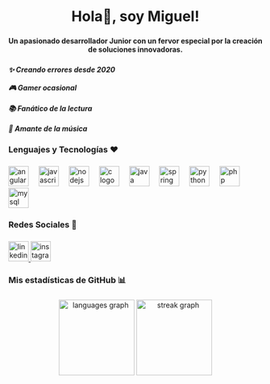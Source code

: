 <h1 align="center">Hola👋, soy Miguel!</h1>

###

<h4 align="center">Un apasionado desarrollador Junior con un fervor especial por la creación de soluciones innovadoras.</h4>

###

<h5 align="left">✨ Creando errores desde 2020<br><br>🎮 Gamer ocasional<br><br>📚 Fanático de la lectura<br><br>🎸 Amante de la música</h5>

###

<h3 align="left">Lenguajes y Tecnologías ❤️</h3>

###

<div align="left">
  <img src="https://cdn.jsdelivr.net/gh/devicons/devicon/icons/angularjs/angularjs-original.svg" height="40" alt="angularjs logo"  />
  <img width="12" />
  <img src="https://cdn.jsdelivr.net/gh/devicons/devicon/icons/javascript/javascript-original.svg" height="40" alt="javascript logo"  />
  <img width="12" />
  <img src="https://cdn.jsdelivr.net/gh/devicons/devicon/icons/nodejs/nodejs-original.svg" height="40" alt="nodejs logo"  />
  <img width="12" />
  <img src="https://cdn.jsdelivr.net/gh/devicons/devicon/icons/c/c-original.svg" height="40" alt="c logo"  />
  <img width="12" />
  <img src="https://cdn.jsdelivr.net/gh/devicons/devicon/icons/java/java-original.svg" height="40" alt="java logo"  />
  <img width="12" />
  <img src="https://cdn.jsdelivr.net/gh/devicons/devicon/icons/spring/spring-original.svg" height="40" alt="spring logo"  />
  <img width="12" />
  <img src="https://cdn.jsdelivr.net/gh/devicons/devicon/icons/python/python-original.svg" height="40" alt="python logo"  />
  <img width="12" />
  <img src="https://cdn.jsdelivr.net/gh/devicons/devicon/icons/php/php-original.svg" height="40" alt="php logo"  />
  <img width="12" />
  <img src="https://cdn.jsdelivr.net/gh/devicons/devicon/icons/mysql/mysql-original.svg" height="40" alt="mysql logo"  />
</div>

###

<h3 align="left">Redes Sociales 🔗</h3>

###

<div align="left">
  <a href="https://linkedin.com/in/miguel-salinas-401848239" target="_blank">
    <img src="https://img.shields.io/static/v1?message=LinkedIn&logo=linkedin&label=&color=0077B5&logoColor=white&labelColor=&style=for-the-badge" height="40" alt="linkedin logo"  />
  </a>
  <a href="https://www.instagram.com/ms.linki/?igsh=Nmc5Zng4a3VtZjdz" target="_blank">
    <img src="https://img.shields.io/static/v1?message=Instagram&logo=instagram&label=&color=E4405F&logoColor=white&labelColor=&style=for-the-badge" height="40" alt="instagram logo"  />
  </a>
</div>

###

<h3 align="left">Mis estadísticas de GitHub 📊</h3>

###

<div align="center">
  <img src="https://github-readme-stats.vercel.app/api/top-langs?username=MiguelSalinas0&locale=es&hide_title=false&layout=compact&card_width=320&langs_count=6&theme=aura_dark&hide_border=true&order=2" height="150" alt="languages graph"  />
  <img src="https://streak-stats.demolab.com?user=MiguelSalinas0&locale=es&mode=weekly&theme=aura_dark&hide_border=true&border_radius=5&order=3" height="150" alt="streak graph"  />
</div>

###
